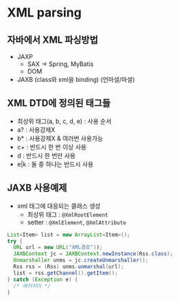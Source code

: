 # XML parsing

## 자바에서 XML 파싱방법

- JAXP
  - SAX -> Spring, MyBatis
  - DOM
- JAXB (class와 xml을 binding) (언마셜/마셜)

## XML DTD에 정의된 태그들

- 최상위 태그(a, b, c, d, e) : 사용 순서
- a? : 사용강제X
- b* : 사용강제X & 여러번 사용가능
- c+ : 반드시 한 번 이상 사용
- d : 반드시 한 번만 사용
- e|k : 둘 중 하나는 반드시 사용

## JAXB 사용예제

- xml 태그에 대응되는 클래스 생성
  - 최상위 태그 : `@XmlRootElement`
  - setter : `@XmlElement`, `@XmlAttribute`

```java
List<Item> list = new ArrayList<Item>();
try {
  URL url = new URL("XML경로"));
  JAXBContext jc = JAXBContext.newInstance(Rss.class);
  Unmarshaller unms = jc.createUnmarshaller();
  Rss rss = (Rss) unms.unmarshal(url);
  list = rss.getChannel().getItem();
} catch (Exception e) {
  /* 에러처리 */
}
```
